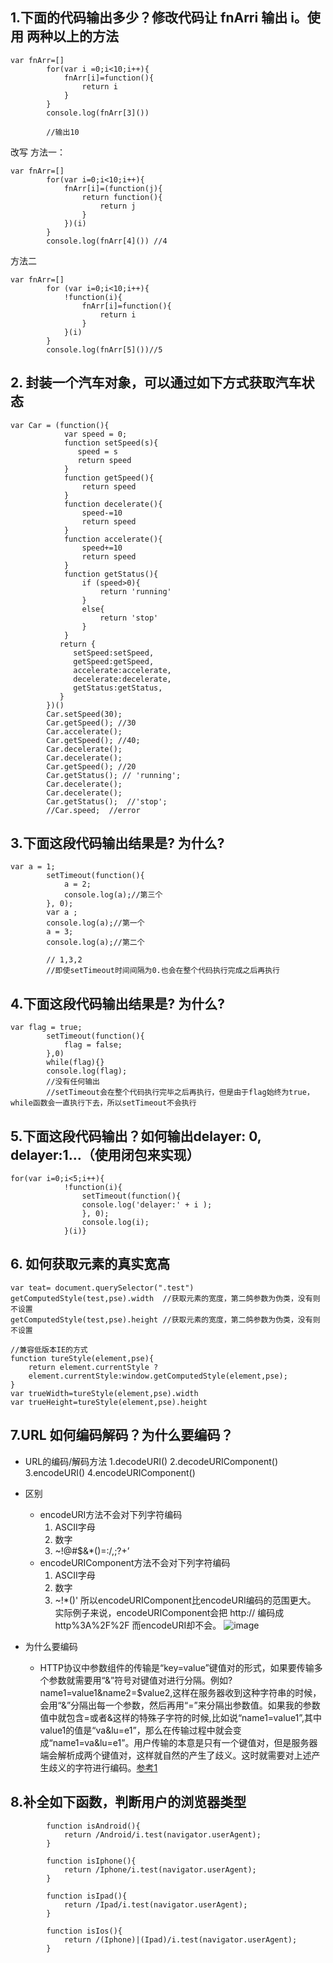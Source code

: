 ## 1.下面的代码输出多少？修改代码让 fnArri 输出 i。使用 两种以上的方法

```
var fnArr=[]
		for(var i =0;i<10;i++){
			fnArr[i]=function(){
				return i
			}
		}
		console.log(fnArr[3]())

		//输出10

```

改写 方法一：

```
var fnArr=[]
		for(var i=0;i<10;i++){
			fnArr[i]=(function(j){
				return function(){
					return j
				}
			})(i)
		}
		console.log(fnArr[4]()) //4

```

方法二

```
var fnArr=[]
		for (var i=0;i<10;i++){
			!function(i){
				fnArr[i]=function(){
					return i
				}
			}(i)
		}
		console.log(fnArr[5]())//5

```

## 2\. 封装一个汽车对象，可以通过如下方式获取汽车状态

```
var Car = (function(){
			var speed = 0;
		   	function setSpeed(s){
		       speed = s
		       return speed
		   	}
		   	function getSpeed(){
		   		return speed
		   	}
		   	function decelerate(){
		   		speed-=10
		   		return speed
		   	}
		   	function accelerate(){
		   		speed+=10
		   		return speed
		   	}
		   	function getStatus(){
		   		if (speed>0){
		   			return 'running'
		   		}
		   		else{
		   			return 'stop'
		   		}
		   	}
		   return {
		      setSpeed:setSpeed,
		      getSpeed:getSpeed,
		      accelerate:accelerate,
		      decelerate:decelerate,
		      getStatus:getStatus,
		   }
		})()
		Car.setSpeed(30);
		Car.getSpeed(); //30
		Car.accelerate();
		Car.getSpeed(); //40;
		Car.decelerate();
		Car.decelerate();
		Car.getSpeed(); //20
		Car.getStatus(); // 'running';
		Car.decelerate(); 
		Car.decelerate();
		Car.getStatus();  //'stop';
		//Car.speed;  //error

```

## 3.下面这段代码输出结果是? 为什么?

```
var a = 1;
		setTimeout(function(){
		    a = 2;
		    console.log(a);//第三个
		}, 0);
		var a ;
		console.log(a);//第一个
		a = 3;
		console.log(a);//第二个

		// 1,3,2
		//即使setTimeout时间间隔为0.也会在整个代码执行完成之后再执行

```

## 4.下面这段代码输出结果是? 为什么?

```
var flag = true;
		setTimeout(function(){
		    flag = false;
		},0)
		while(flag){}
		console.log(flag);
		//没有任何输出
		//setTimeout会在整个代码执行完毕之后再执行，但是由于flag始终为true，while函数会一直执行下去，所以setTimeout不会执行

```

## 5.下面这段代码输出？如何输出delayer: 0, delayer:1…（使用闭包来实现）

```
for(var i=0;i<5;i++){
			!function(i){
				setTimeout(function(){
	         	console.log('delayer:' + i );
				}, 0);
				console.log(i);
			}(i)}

```

## 6\. 如何获取元素的真实宽高

```
var teat= document.querySelector(".test")
getComputedStyle(test,pse).width  //获取元素的宽度，第二鸽参数为伪类，没有则不设置
getComputedStyle(test,pse).height //获取元素的宽度，第二鸽参数为伪类，没有则不设置

//兼容低版本IE的方式
function tureStyle(element,pse){
    return element.currentStyle ?
    element.currentStyle:window.getComputedStyle(element,pse);
}
var trueWidth=tureStyle(element,pse).width
var trueHeight=tureStyle(element,pse).height

```

## 7.URL 如何编码解码？为什么要编码？

*   URL的编码/解码方法
    1.decodeURI()
    2.decodeURIComponent()
    3.encodeURI()
    4.encodeURIComponent()
*   区别
    *   encodeURI方法不会对下列字符编码
        1.  ASCII字母
        2.  数字
        3.  ~!@#$&*()=:/,;?+’
    *   encodeURIComponent方法不会对下列字符编码
        1.  ASCII字母
        2.  数字
        3.  ~!*()'
            所以encodeURIComponent比encodeURI编码的范围更大。
            实际例子来说，encodeURIComponent会把 http:// 编码成 http%3A%2F%2F 而encodeURI却不会。
            ![image](http://upload-images.jianshu.io/upload_images/8649258-b46b8d65d0387ed5.jpg?imageMogr2/auto-orient/strip%7CimageView2/2/w/1240)

*   为什么要编码
    *   HTTP协议中参数组件的传输是“key=value”键值对的形式，如果要传输多个参数就需要用“&”符号对键值对进行分隔。例如?name1=value1&name2=$value2,这样在服务器收到这种字符串的时候，会用“&”分隔出每一个参数，然后再用“=”来分隔出参数值。如果我的参数值中就包含=或者&这样的特殊子字符的时候,比如说“name1=value1”,其中value1的值是“va&lu=e1”，那么在传输过程中就会变成“name1=va&lu=e1”。用户传输的本意是只有一个键值对，但是服务器端会解析成两个键值对，这样就自然的产生了歧义。这时就需要对上述产生歧义的字符进行编码。[参考1](http://www.cnblogs.com/jerrysion/p/5522673.html)

## 8.补全如下函数，判断用户的浏览器类型

```
		function isAndroid(){
			return /Android/i.test(navigator.userAgent);
		}

		function isIphone(){
			return /Iphone/i.test(navigator.userAgent);
		}

		function isIpad(){
			return /Ipad/i.test(navigator.userAgent);
		}

		function isIos(){
			return /(Iphone)|(Ipad)/i.test(navigator.userAgent);
		}
```
